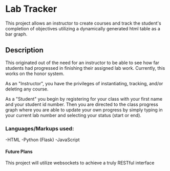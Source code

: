 # Lab Tracker
This project allows an instructor to create courses 
and track the student's completion of objectives utilizing 
a dynamically generated html table as a bar graph.

## Description
This originated out of the need for an instructor to be able
to see how far students had progressed in finishing their
assigned lab work. Currently, this works on the honor system.

As an "Instructor", you have the privileges of instantiating,
tracking, and/or deleting any course.

As a "Student" you begin by registering for your class with
your first name and your student id number. Then you are directed
to the class progress graph where you are able to update your 
own progress by simply typing in your current lab number and
selecting your status (start or end). 


### Languages/Markups used:
-HTML
-Python (Flask)
-JavaScript


#### Future Plans
This project will utilize websockets to achieve a truly RESTful interface



